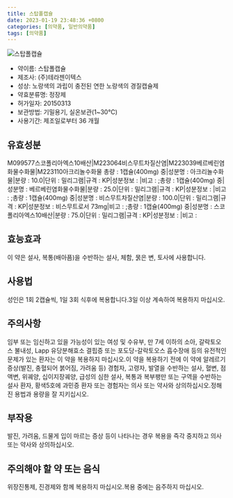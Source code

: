 ```yaml
---
title: 스탑폴캡슐
date: 2023-01-19 23:48:36 +0800
categories: [의약품, 일반의약품]
tags: [의약품]
---
```

![스탑폴캡슐](https://nedrug.mfds.go.kr/pbp/cmn/itemImageDownload/147427011143100162)

- 약이름: 스탑폴캡슐
- 제조사: (주)테라젠이텍스
- 성상: 노랑색의 과립이 충전된 연한 노랑색의 경질캡슐제
- 약효분류명: 정장제
- 허가일자: 20150313
- 보관방법: 기밀용기, 실온보관(1~30℃)
- 사용기간: 제조일로부터 36 개월
## 유효성분
M099577스코폴리아엑스10배산|M223064비스무트차질산염|M223039베르베린염화물수화물|M223110아크리놀수화물
총량 : 1캡슐(400mg) 중|성분명 : 아크리놀수화물|분량 : 10.0|단위 : 밀리그램|규격 : KP|성분정보 : |비고 : ;총량 : 1캡슐(400mg) 중|성분명 : 베르베린염화물수화물|분량 : 25.0|단위 : 밀리그램|규격 : KP|성분정보 : |비고 : ;총량 : 1캡슐(400mg) 중|성분명 : 비스무트차질산염|분량 : 100.0|단위 : 밀리그램|규격 : KP|성분정보 : 비스무트로서 73mg|비고 : ;총량 : 1캡슐(400mg) 중|성분명 : 스코폴리아엑스10배산|분량 : 75.0|단위 : 밀리그램|규격 : KP|성분정보 : |비고 :
## 효능효과
이 약은 설사, 복통(배아픔)을 수반하는 설사, 체함, 묽은 변, 토사에 사용합니다.
## 사용법
성인은 1회 2캡슐씩, 1일 3회 식후에 복용합니다.3일 이상 계속하여 복용하지 마십시오.
## 주의사항
임부 또는 임신하고 있을 가능성이 있는 여성 및 수유부, 만 7세 이하의 소아, 갈락토오스 불내성, Lapp 유당분해효소 결핍증 또는 포도당-갈락토오스 흡수장애 등의 유전적인 문제가 있는 환자는 이 약을 복용하지 마십시오.이 약을 복용하기 전에 이 약에 알레르기 증상(발진, 충혈되어 붉어짐, 가려움 등) 경험자, 고령자, 발열을 수반하는 설사, 혈변, 점액변, 위궤양, 십이지장궤양, 급성의 심한 설사, 복통과 복부팽만 또는 구역을 수반하는 설사 환자, 황색5호에 과민증 환자 또는 경험자는 의사 또는 약사와 상의하십시오.정해진 용법과 용량을 잘 지키십시오.
## 부작용
발진, 가려움, 드물게 입이 마르는 증상 등이 나타나는 경우 복용을 즉각 중지하고 의사 또는 약사와 상의하십시오.
## 주의해야 할 약 또는 음식
위장진통제, 진경제와 함께 복용하지 마십시오.복용 중에는 음주하지 마십시오.
